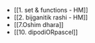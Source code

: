 - [[1. set & functions - HM]]
- [[2. bijganitik rashi - HM]]
- [[7.Oshim dhara]] 
- [[10. dipodiORpascel]] 